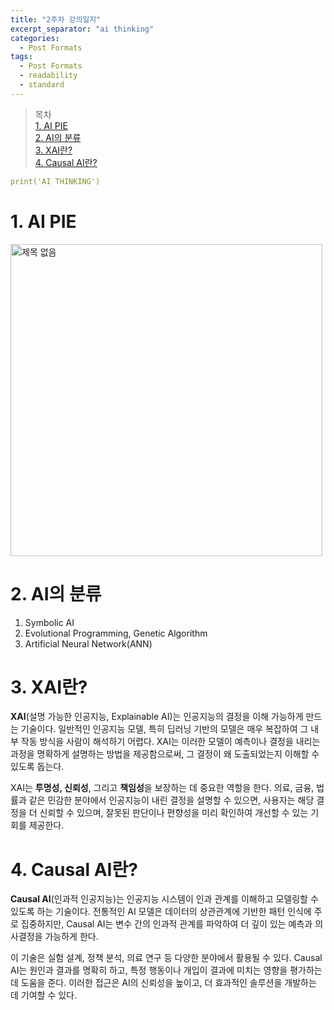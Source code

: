 ```yaml
---
title: "2주차 강의일지"
excerpt_separator: "ai thinking"
categories:
  - Post Formats
tags:
  - Post Formats
  - readability
  - standard
---
```


> 목차  
> [1. AI PIE](#1-ai-pie)  
> [2. AI의 분류](#2-ai의-분류)  
> [3. XAI란?](#3-xai란)  
> [4. Causal AI란?](#4-causal-ai란)  


```yaml
print('AI THINKING')
```
  
# 1. AI PIE
<img width="499" alt="제목 없음" src="https://github.com/user-attachments/assets/1dd0280b-6f9a-49fe-b523-4306e77d37fa">

# 2. AI의 분류
  1. Symbolic AI
  2. Evolutional Programming, Genetic Algorithm
  3. Artificial Neural Network(ANN)

# 3. XAI란?
**XAI**(설명 가능한 인공지능, Explainable AI)는 인공지능의 결정을 이해 가능하게 만드는 기술이다. 일반적인 인공지능 모델, 특히 딥러닝 기반의 모델은 매우 복잡하여 그 내부 작동 방식을 사람이 해석하기 어렵다. XAI는 이러한 모델이 예측이나 결정을 내리는 과정을 명확하게 설명하는 방법을 제공함으로써, 그 결정이 왜 도출되었는지 이해할 수 있도록 돕는다.

XAI는 **투명성, 신뢰성**, 그리고 **책임성**을 보장하는 데 중요한 역할을 한다. 의료, 금융, 법률과 같은 민감한 분야에서 인공지능이 내린 결정을 설명할 수 있으면, 사용자는 해당 결정을 더 신뢰할 수 있으며, 잘못된 판단이나 편향성을 미리 확인하여 개선할 수 있는 기회를 제공한다.

# 4. Causal AI란?
**Causal AI**(인과적 인공지능)는 인공지능 시스템이 인과 관계를 이해하고 모델링할 수 있도록 하는 기술이다. 전통적인 AI 모델은 데이터의 상관관계에 기반한 패턴 인식에 주로 집중하지만, Causal AI는 변수 간의 인과적 관계를 파악하여 더 깊이 있는 예측과 의사결정을 가능하게 한다.

이 기술은 실험 설계, 정책 분석, 의료 연구 등 다양한 분야에서 활용될 수 있다. Causal AI는 원인과 결과를 명확히 하고, 특정 행동이나 개입이 결과에 미치는 영향을 평가하는 데 도움을 준다. 이러한 접근은 AI의 신뢰성을 높이고, 더 효과적인 솔루션을 개발하는 데 기여할 수 있다.
